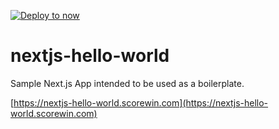 [![Deploy to now](https://deploy.now.sh/static/button.svg)](https://deploy.now.sh/?repo=https://github.com/stephencorwin/nextjs-hello-world)

# nextjs-hello-world

Sample Next.js App intended to be used as a boilerplate.

[https://nextjs-hello-world.scorewin.com](https://nextjs-hello-world.scorewin.com)
